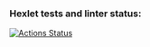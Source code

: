 ### Hexlet tests and linter status:
[![Actions Status](https://github.com/Savin20153/python-project-52/actions/workflows/hexlet-check.yml/badge.svg)](https://github.com/Savin20153/python-project-52/actions)